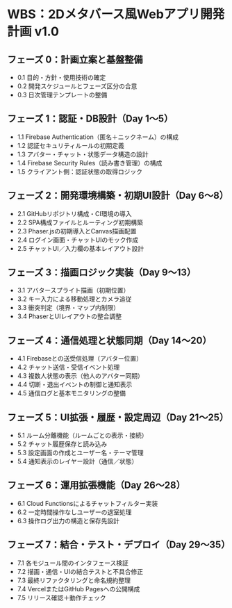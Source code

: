 # WBS：2Dメタバース風Webアプリ開発計画 v1.0

## フェーズ 0：計画立案と基盤整備
- 0.1 目的・方針・使用技術の確定
- 0.2 開発スケジュールとフェーズ区分の合意
- 0.3 日次管理テンプレートの整備

## フェーズ 1：認証・DB設計（Day 1〜5）
- 1.1 Firebase Authentication（匿名＋ニックネーム）の構成
- 1.2 認証セキュリティルールの初期定義
- 1.3 アバター・チャット・状態データ構造の設計
- 1.4 Firebase Security Rules（読み書き管理）の構成
- 1.5 クライアント側：認証状態の取得ロジック

## フェーズ 2：開発環境構築・初期UI設計（Day 6〜8）
- 2.1 GitHubリポジトリ構成・CI環境の導入
- 2.2 SPA構成ファイルとルーティング初期構築
- 2.3 Phaser.jsの初期導入とCanvas描画配置
- 2.4 ログイン画面・チャットUIのモック作成
- 2.5 チャットUI／入力欄の基本レイアウト設計

## フェーズ 3：描画ロジック実装（Day 9〜13）
- 3.1 アバタースプライト描画（初期位置）
- 3.2 キー入力による移動処理とカメラ追従
- 3.3 衝突判定（境界・マップ内制限）
- 3.4 PhaserとUIレイアウトの整合調整

## フェーズ 4：通信処理と状態同期（Day 14〜20）
- 4.1 Firebaseとの送受信処理（アバター位置）
- 4.2 チャット送信・受信イベント処理
- 4.3 複数人状態の表示（他人のアバター同期）
- 4.4 切断・退出イベントの制御と通知表示
- 4.5 通信ログと基本モニタリングの整備

## フェーズ 5：UI拡張・履歴・設定周辺（Day 21〜25）
- 5.1 ルーム分離機能（ルームごとの表示・接続）
- 5.2 チャット履歴保存と読み込み
- 5.3 設定画面の作成とユーザー名・テーマ管理
- 5.4 通知表示のレイヤー設計（通信／状態）

## フェーズ 6：運用拡張機能（Day 26〜28）
- 6.1 Cloud Functionsによるチャットフィルター実装
- 6.2 一定時間操作なしユーザーの退室処理
- 6.3 操作ログ出力の構造と保存先設計

## フェーズ 7：結合・テスト・デプロイ（Day 29〜35）
- 7.1 各モジュール間のインタフェース検証
- 7.2 描画・通信・UIの結合テストと不具合修正
- 7.3 最終リファクタリングと命名規約整理
- 7.4 VercelまたはGitHub Pagesへの公開構成
- 7.5 リリース確認＋動作チェック
